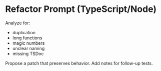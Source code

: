 # Refactor Prompt (TypeScript/Node)

Analyze for:
- duplication
- long functions
- magic numbers
- unclear naming
- missing TSDoc

Propose a patch that preserves behavior. Add notes for follow-up tests.
